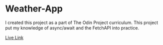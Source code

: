 # Weather-App

I created this project as a part of The Odin Project curriculum. This project put my knowledge of async/await and the FetchAPI into practice.

[Live Link](https://omkaushik71.github.io/Weather-App/)
